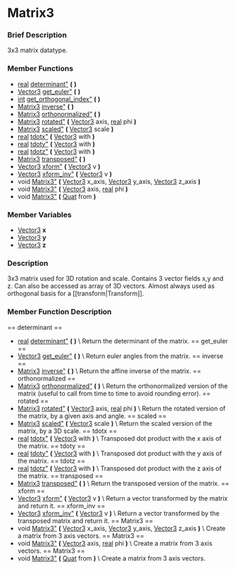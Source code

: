 #  Matrix3  
###  Brief Description  
3x3 matrix datatype.
###  Member Functions 
  * [real](class_real) [determinant"](#determinant) **(** **)**
  * [Vector3](class_vector3) [get_euler"](#get_euler) **(** **)**
  * [int](class_int) [get_orthogonal_index"](#get_orthogonal_index) **(** **)**
  * [Matrix3](class_matrix3) [inverse"](#inverse) **(** **)**
  * [Matrix3](class_matrix3) [orthonormalized"](#orthonormalized) **(** **)**
  * [Matrix3](class_matrix3) [rotated"](#rotated) **(** [Vector3](class_vector3) axis, [real](class_real) phi  **)**
  * [Matrix3](class_matrix3) [scaled"](#scaled) **(** [Vector3](class_vector3) scale  **)**
  * [real](class_real) [tdotx"](#tdotx) **(** [Vector3](class_vector3) with  **)**
  * [real](class_real) [tdoty"](#tdoty) **(** [Vector3](class_vector3) with  **)**
  * [real](class_real) [tdotz"](#tdotz) **(** [Vector3](class_vector3) with  **)**
  * [Matrix3](class_matrix3) [transposed"](#transposed) **(** **)**
  * [Vector3](class_vector3) [xform"](#xform) **(** [Vector3](class_vector3) v  **)**
  * [Vector3](class_vector3) [xform_inv"](#xform_inv) **(** [Vector3](class_vector3) v  **)**
  * void [Matrix3"](#Matrix3) **(** [Vector3](class_vector3) x_axis, [Vector3](class_vector3) y_axis, [Vector3](class_vector3) z_axis  **)**
  * void [Matrix3"](#Matrix3) **(** [Vector3](class_vector3) axis, [real](class_real) phi  **)**
  * void [Matrix3"](#Matrix3) **(** [Quat](class_quat) from  **)**
###  Member Variables  
  * [Vector3](class_vector3) **x**
  * [Vector3](class_vector3) **y**
  * [Vector3](class_vector3) **z**
###  Description  
3x3 matrix used for 3D rotation and scale. Contains 3 vector fields x,y and z. Can also be accessed as array of 3D vectors. Almost always used as orthogonal basis for a [[transform|Transform]].
###  Member Function Description  
==  determinant  ==
  * [real](class_real) [determinant"](#determinant) **(** **)**
\\
Return the determinant of the matrix.
==  get_euler  ==
  * [Vector3](class_vector3) [get_euler"](#get_euler) **(** **)**
\\
Return euler angles from the matrix.
==  inverse  ==
  * [Matrix3](class_matrix3) [inverse"](#inverse) **(** **)**
\\
Return the affine inverse of the matrix.
==  orthonormalized  ==
  * [Matrix3](class_matrix3) [orthonormalized"](#orthonormalized) **(** **)**
\\
Return the orthonormalized version of the matrix (useful to call from time to time to avoid rounding error).
==  rotated  ==
  * [Matrix3](class_matrix3) [rotated"](#rotated) **(** [Vector3](class_vector3) axis, [real](class_real) phi  **)**
\\
Return the rotated version of the matrix, by a given axis and angle.
==  scaled  ==
  * [Matrix3](class_matrix3) [scaled"](#scaled) **(** [Vector3](class_vector3) scale  **)**
\\
Return the scaled version of the matrix, by a 3D scale.
==  tdotx  ==
  * [real](class_real) [tdotx"](#tdotx) **(** [Vector3](class_vector3) with  **)**
\\
Transposed dot product with the x axis of the matrix.
==  tdoty  ==
  * [real](class_real) [tdoty"](#tdoty) **(** [Vector3](class_vector3) with  **)**
\\
Transposed dot product with the y axis of the matrix.
==  tdotz  ==
  * [real](class_real) [tdotz"](#tdotz) **(** [Vector3](class_vector3) with  **)**
\\
Transposed dot product with the z axis of the matrix.
==  transposed  ==
  * [Matrix3](class_matrix3) [transposed"](#transposed) **(** **)**
\\
Return the transposed version of the matrix.
==  xform  ==
  * [Vector3](class_vector3) [xform"](#xform) **(** [Vector3](class_vector3) v  **)**
\\
Return a vector transformed by the matrix and return it.
==  xform_inv  ==
  * [Vector3](class_vector3) [xform_inv"](#xform_inv) **(** [Vector3](class_vector3) v  **)**
\\
Return a vector transformed by the transposed matrix and return it.
==  Matrix3  ==
  * void [Matrix3"](#Matrix3) **(** [Vector3](class_vector3) x_axis, [Vector3](class_vector3) y_axis, [Vector3](class_vector3) z_axis  **)**
\\
Create a matrix from 3 axis vectors.
==  Matrix3  ==
  * void [Matrix3"](#Matrix3) **(** [Vector3](class_vector3) axis, [real](class_real) phi  **)**
\\
Create a matrix from 3 axis vectors.
==  Matrix3  ==
  * void [Matrix3"](#Matrix3) **(** [Quat](class_quat) from  **)**
\\
Create a matrix from 3 axis vectors.
